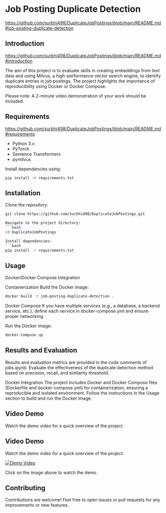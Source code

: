 Job Posting Duplicate Detection
===============================

https://github.com/surbhi498/DuplicateJobPostings/blob/main/README.md#job-posting-duplicate-detection

Introduction
------------

https://github.com/surbhi498/DuplicateJobPostings/blob/main/README.md#introduction

The aim of this project is to evaluate skills in creating embeddings from text data and using Milvus, a high-performance vector search engine, to identify duplicate entries in job postings. The project highlights the importance of reproducibility using Docker or Docker Compose.

Please note: A 2-minute video demonstration of your work should be included.

Requirements
------------

https://github.com/surbhi498/DuplicateJobPostings/blob/main/README.md#requirements

- Python 3.x
- PyTorch
- Sentence Transformers
- pymilvus

Install dependencies using:

```source-shell
pip install -r requirements.txt
```

Installation
------------

Clone the repository:
```bash
git clone https://github.com/surbhi498/DuplicateJobPostings.git

Navigate to the project directory:
```bash
cd DuplicateJobPostings

Install dependencies:
```bash
pip install -r requirements.txt
```

Usage
-----

Docker/Docker Compose Integration

Containerization
Build the Docker image:
```bash
docker build -t job-posting-duplicate-detection .
```

Docker Compose
If you have multiple services (e.g., a database, a backend service, etc.), define each service in docker-compose.yml and ensure proper networking.

Run the Docker image:
```bash
docker-compose up
```

Results and Evaluation
-----------------------

Results and evaluation metrics are provided in the code comments of jobs.ipynb. Evaluate the effectiveness of the duplicate detection method based on precision, recall, and similarity threshold.

Docker Integration
The project includes Docker and Docker Compose files (Dockerfile and docker-compose.yml) for containerization, ensuring a reproducible and isolated environment. Follow the instructions in the Usage section to build and run the Docker image.

Video Demo
----------

Watch the demo video for a quick overview of the project.
## Video Demo

Watch the demo video for a quick overview of the project:

[![Demo Video](https://img.youtube.com/vi/1ru2YxvsX2E/0.jpg)](https://youtu.be/1ru2YxvsX2E)

Click on the image above to watch the demo.


Contributing
------------

Contributions are welcome! Feel free to open issues or pull requests for any improvements or new features.
